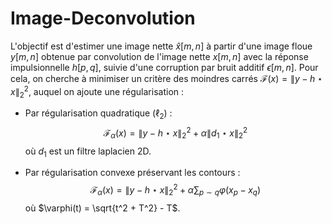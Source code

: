 # Image-Deconvolution

L'objectif est d'estimer une image nette $\widehat{x}[m,n]$ à partir d'une image floue $y[m,n]$ obtenue par convolution de l'image nette $x[m,n]$ avec la réponse impulsionnelle $h[p,q]$, suivie d'une corruption par bruit additif $\epsilon[m,n]$. Pour cela, on cherche à minimiser un critère des moindres carrés $\mathcal{F}(x) = \lVert y - h \star x \rVert_2^2$, auquel on ajoute une régularisation :

- Par régularisation quadratique ($\ell_2$) : 
$$\mathcal{F}_\alpha(x) = \lVert y - h \star x \rVert_2^2 + \alpha \lVert d_1 \star x \rVert_2^2$$ 
où $d_1$ est un filtre laplacien 2D.

- Par régularisation convexe préservant les contours : 
$$\mathcal{F}_\alpha(x) = \lVert y - h \star x \rVert_2^2 + \alpha \sum _{p\sim q} \varphi(x_p - x_q)$$ 
où $\varphi(t) = \sqrt{t^2 + T^2} - T$.

